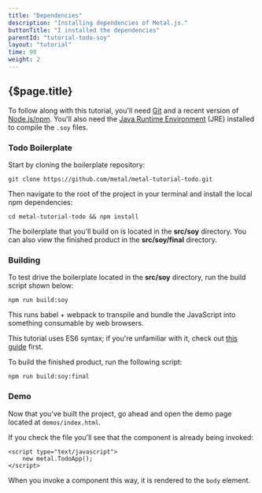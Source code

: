 ```yaml
---
title: "Dependencies"
description: "Installing dependencies of Metal.js."
buttonTitle: "I installed the dependencies"
parentId: "tutorial-todo-soy"
layout: "tutorial"
time: 90
weight: 2
---
```


## {$page.title}

To follow along with this tutorial, you'll need [Git](https://git-scm.com/) and
a recent version of [Node.js/npm](https://nodejs.org/). You'll also need the [Java Runtime Environment](http://www.oracle.com/technetwork/java/javase/downloads/jre8-downloads-2133155.html) (JRE)
installed to compile the `.soy` files.

### Todo Boilerplate

Start by cloning the boilerplate repository:

```text/x-sh
git clone https://github.com/metal/metal-tutorial-todo.git
```

Then navigate to the root of the project in your terminal and install the local
npm dependencies:

```text/x-sh
cd metal-tutorial-todo && npm install
```

The boilerplate that you'll build on is located in the **src/soy** directory. You can also view the finished product in the **src/soy/final** directory.

### Building

To test drive the boilerplate located in the **src/soy** directory, run the build script shown below:

```text/x-sh
npm run build:soy
```

This runs babel + webpack to transpile and bundle the JavaScript into something consumable by web browsers.

This tutorial uses ES6 syntax; if you're unfamiliar with it, check out [this guide](https://babeljs.io/learn-es2015/) first.

To build the finished product, run the following script:

```text/x-sh
npm run build:soy:final
```

### Demo

Now that you've built the project, go ahead and open the demo page located at `demos/index.html`.

If you check the file you'll see that the component is already being invoked:

```text/xml
<script type="text/javascript">
	new metal.TodoApp();
</script>
```

When you invoke a component this way, it is rendered to the `body` element.
